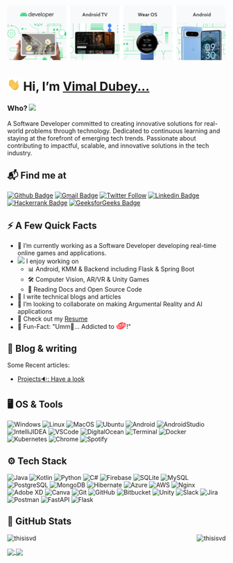 ![Header](https://github.com/thisisvd/thisisvd/blob/main/Vimal%20Dubey%20-%20GitHub%20Header%20Components.png "Header")

<h1><img width="30px" margin="0px" src="https://raw.githubusercontent.com/ABSphreak/ABSphreak/master/gifs/Hi.gif"> Hi, I’m <a href="https://github.com/thisisvd">Vimal Dubey...</a> </h1>

### Who?  <img src="https://media.giphy.com/media/VgCDAzcKvsR6OM0uWg/giphy.gif" width="50"> 
A Software Developer committed to creating innovative solutions for real-world problems through technology. Dedicated to continuous learning and staying at the forefront of emerging tech trends. Passionate about contributing to impactful, scalable, and innovative solutions in the tech industry.

## 📬 Find me at
[![Github Badge](http://img.shields.io/badge/-Github-black?style=flat&logo=github&link=https://github.com/thisisvd)](https://github.com/thisisvd)
[![Gmail Badge](https://img.shields.io/badge/-Gmail-d14836?style=flat&logo=Gmail&logoColor=white&link=mailto:vimaldubey21122000@gmail.com)](mailto:vimaldubey21122000@gmail.com)
[![Twitter Follow](https://img.shields.io/badge/-thisisvd-FFFFFF?style=flat&logo=X&logoColor=black&link=https://x.com/thisisvd)](https://x.com/thisisvd)
[![Linkedin Badge](https://img.shields.io/badge/-LinkedIn-blue?style=flat&logo=Linkedin&logoColor=white&link=https://linkedin.com/in/vimal-dubey-a788291b0)](https://linkedin.com/in/vimal-dubey-a788291b0)
[![Hackerrank Badge](https://img.shields.io/badge/-Hackerrank-2EC866?style=flat&logo=HackerRank&logoColor=white&link=https://www.hackerrank.com/profile/thisisvd21)](https://www.hackerrank.com/profile/thisisvd21)
[![GeeksforGeeks Badge](https://img.shields.io/badge/-GeeksforGeeks-0F9D58?style=flat&logo=GeeksforGeeks&logoColor=white&link=https://www.geeksforgeeks.org/user/thisisvd21/)](https://www.geeksforgeeks.org/user/thisisvd21/)

## ⚡️ A Few Quick Facts

- 🔭 I’m currently working as a Software Developer developing real-time online games and applications.
- <img src="https://media.giphy.com/media/WUlplcMpOCEmTGBtBW/giphy.gif" width="30">  I enjoy working on
  - 📊 Android, KMM & Backend including Flask & Spring Boot
  - 🛠 Computer Vision, AR/VR & Unity Games
  - 🤖 Reading Docs and Open Source Code
- 📝 I write technical blogs and articles
- 👯 I’m looking to collaborate on making Argumental Reality and AI applications
- 📙 Check out my [Resume](https://drive.google.com/file/d/1BXzxjr98EMizZw6fV0IRyMUsUo8jRpcF/view?usp=drive_link)
- 🎉 Fun-Fact: "Umm🤔... Addicted to <img width="24px" src="https://github.com/thisisvd/thisisvd/blob/main/uno_icon8.png">!"

## 📕 Blog & writing

Some Recent articles:
- [Projects🔉: Have a look](https://drive.google.com/drive/folders/1x1rhYqQm9hwNn_SpAY9d8JvAdqycjgxF?usp=share_link)

## 🖥️ OS & Tools
![Windows](https://img.shields.io/badge/OS-Windows-informational?style=flat&logo=Window&logoColor=white&color=269077)
![Linux](https://img.shields.io/badge/OS-Linux-informational?style=flat&logo=linux&logoColor=white&color=269077)
![MacOS](https://img.shields.io/badge/OS-MacOS-informational?style=flat&logo=macOS&logoColor=white&color=269077)
![Ubuntu](https://img.shields.io/badge/OS-Ubuntu-informational?style=flat&logo=ubuntu&logoColor=white&color=269077)
![Android](https://img.shields.io/badge/OS-Android-informational?style=flat&logo=android&logoColor=white&color=269077)
![AndroidStudio](https://img.shields.io/badge/Editor-Android_Studio-informational?style=flat&logo=androidstudio&logoColor=white&color=269077)
![IntelliJIDEA](https://img.shields.io/badge/Editor-IntelliJ_IDEA-informational?style=flat&logo=intellij-idea&logoColor=white&color=269077)
![VSCode](https://img.shields.io/badge/Editor-vscode-informational?style=flat&logo=code&logoColor=white&color=269077)
![DigitalOcean](https://img.shields.io/badge/Cloud-DigitalOcean-informational?style=flat&logo=digitalocean&logoColor=white&color=269077)
![Terminal](https://img.shields.io/badge/CMD-Terminal-informational?style=flat&logo=gnometerminal&logoColor=white&color=269077)
![Docker](https://img.shields.io/badge/Tools-Docker-informational?style=flat&logo=docker&logoColor=white&color=269077)
![Kubernetes](https://img.shields.io/badge/Tools-Kubernetes-informational?style=flat&logo=kubernetes&logoColor=white&color=269077)
![Chrome](https://img.shields.io/badge/OS-Chrome-informational?style=flat&logo=googlechrome&logoColor=white&color=269077)
![Spotify](https://img.shields.io/badge/Music-Spotify-informational?style=flat&logo=spotify&logoColor=white&color=269077)

## ⚙️ Tech Stack
![Java](https://img.shields.io/badge/Java-%23ED8B00.svg?style=flat&logo=openjdk&logoColor=white)
![Kotlin](https://img.shields.io/badge/Kotlin-%237F52FF.svg?style=flat&logo=kotlin&logoColor=white)
![Python](https://img.shields.io/badge/Python-3670A0?style=flat&logo=python&logoColor=ffdd54)
![C#](https://img.shields.io/badge/C%23-%23239120.svg?style=flat&logo=csharp&logoColor=white)
![Firebase](https://img.shields.io/badge/Firebase-FF9E00?style=flat&logo=firebase&logoColor=white)
![SQLite](https://img.shields.io/badge/sqlite-%2307405e.svg?style=flat&logo=sqlite&logoColor=white)
![MySQL](https://img.shields.io/badge/mysql-4479A1.svg?style=flat&logo=mysql&logoColor=white)
![PostgreSQL](https://img.shields.io/badge/PostgreSQL-informational?style=flat&logo=postgresql&logoColor=white&color=30648B)
![MongoDB](https://img.shields.io/badge/MongoDB-%234ea94b.svg?style=flat&logo=mongodb&logoColor=white)
![Hibernate](https://img.shields.io/badge/Hibernate-59666C?style=flat&logo=Hibernate&logoColor=white)
![Azure](https://img.shields.io/badge/azure-%230072C6.svg?style=flat&logo=icloud&logoColor=white)
![AWS](https://img.shields.io/badge/AWS-232F3E??style=flat&logo=amazonwebservices&logoColor=white)
![Nginx](https://img.shields.io/badge/nginx-%23009639.svg?style=flat&logo=nginx&logoColor=white)
![Adobe XD](https://img.shields.io/badge/Adobe%20XD-470137?style=flat&logo=Adobe%20XD&logoColor=white) 
![Canva](https://img.shields.io/badge/Canva-047C8A?style=flat&logo=Canva&logoColor=white)
![Git](https://img.shields.io/badge/git-%23F05033.svg?style=flat&logo=git&logoColor=white) 
![GitHub](https://img.shields.io/badge/github-%23121011.svg?style=flat&logo=github&logoColor=white)
![Bitbucket](https://img.shields.io/badge/bitbucket-%230047B3.svg?style=flat&logo=bitbucket&logoColor=white)
![Unity](https://img.shields.io/badge/unity-%23000000.svg?style=flat&logo=unity&logoColor=white)
![Slack](https://img.shields.io/badge/Slack-%2348224B.svg?style=flat&logo=slack&logoColor=white)
![Jira](https://img.shields.io/badge/jira-%230A0FFF.svg?style=flat&logo=jira&logoColor=white)
![Postman](https://img.shields.io/badge/Postman-FF6C37?style=flat&logo=postman&logoColor=white)
![FastAPI](https://img.shields.io/badge/FastAPI-005571?style=flat&logo=fastapi)
![Flask](https://img.shields.io/badge/flask-%23000.svg?style=flat&logo=flask&logoColor=white)

## 🚀 GitHub Stats
<p style="display: flex; justify-content: space-between;">
  <img align="left" src="https://github-readme-stats.vercel.app/api/top-langs?username=thisisvd&show_icons=true&locale=en&theme=gotham&hide_border=true&layout=compact" alt="thisisvd" />
  <img src="https://github-readme-stats.vercel.app/api?username=thisisvd&show_icons=true&locale=en&count_private=true&theme=gotham&hide_border=true&hide=issues,contribs" alt="thisisvd" />
</p>

<a href="https://github.com/thisisvd/FitMe-App" target="_blank">
  <img align="center" src="https://github-readme-stats.vercel.app/api/pin/?username=thisisvd&hide_border=true&repo=FitMe-App&theme=dracula" />
</a>
<a href="https://github.com/thisisvd/Eduvae-Public-Repository" target="_blank">
 <img align="center" src="https://github-readme-stats.vercel.app/api/pin/?username=thisisvd&hide_border=true&repo=Eduvae-Public-Repository&theme=dracula" />
</a>

